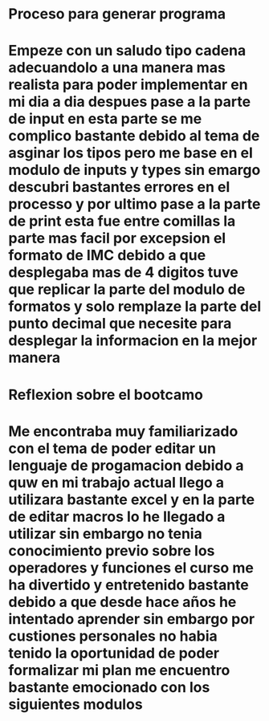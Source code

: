 
# Proceso para generar programa
# Empeze con un saludo tipo cadena adecuandolo a una manera mas realista para poder implementar en mi dia a dia despues pase a la parte de input en esta parte se me complico bastante debido al tema de asginar los tipos pero me base en el modulo de inputs y types sin emargo descubri bastantes errores en el processo y por ultimo pase a la parte de print esta fue entre comillas la parte mas facil por excepsion el formato de IMC debido a que desplegaba mas de 4 digitos tuve que replicar la parte del modulo de formatos y solo remplaze la parte del  punto decimal que necesite para desplegar la informacion en la mejor manera

# Reflexion sobre el bootcamo
# Me encontraba muy familiarizado con el tema de poder editar un lenguaje de progamacion debido a quw en mi trabajo actual llego a utilizara bastante excel y en la parte de editar macros lo he llegado a utilizar sin embargo no tenia conocimiento previo sobre los operadores y funciones el curso me ha divertido y entretenido bastante debido a que desde hace años he intentado aprender sin embargo por custiones personales no habia tenido la oportunidad de poder formalizar mi plan me encuentro bastante emocionado con los siguientes modulos


